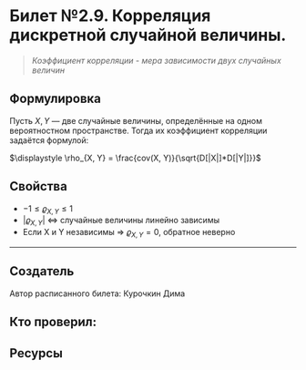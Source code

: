 # Билет №2.9. Корреляция дискретной случайной величины.

> *Коэффициент корреляции - мера зависимости двух случайных величин*

## Формулировка

Пусть $\displaystyle X,Y$ — две случайные величины, определённые на одном вероятностном пространстве. Тогда их коэффициент корреляции задаётся формулой:

$\displaystyle \rho_{X, Y} = \frac{cov(X, Y)}{\sqrt{D[|X|]*D[|Y|]}}$

## Свойства

- $-1 \leqslant \varrho_{X, Y} \leqslant 1$
- $|\varrho_{X, Y}|$ <=> случайные величины линейно зависимы
- Если X и Y независимы => $\varrho_{X, Y} = 0$, обратное неверно

---
## Создатель

Автор расписанного билета: Курочкин Дима

Кто проверил:
- 

## Ресурсы
